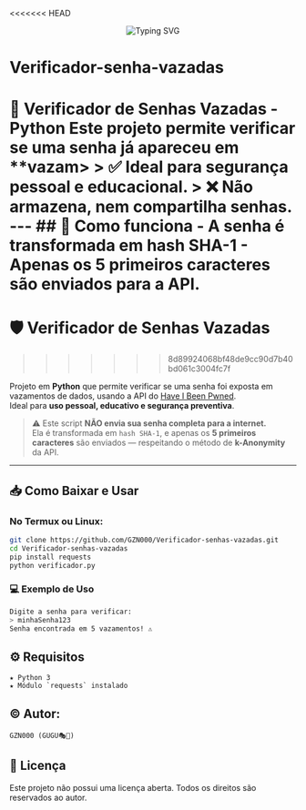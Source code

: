 <<<<<<< HEAD
<p align="center">
  <img src="https://readme-typing-svg.demolab.com/?font=Fira+Code&size=22&pause=1000&color=00FF00&center=true&vCenter=true&width=600&lines=%F0%9F%94%90+Verificador+de+Senhas+Vazadas;GZN000+%7C+GUGU;Primeiro projeto, me aguardem pra mais+%F0%9F%8E%AD%F0%9F%A5%B7+%E2%9C%94%EF%B8%8F" alt="Typing SVG" />
</p>

# Verificador-senha-vazadas
🔐 Verificador de Senhas Vazadas - Python  Este projeto permite verificar se uma senha já apareceu em **vazam>  > ✅ Ideal para segurança pessoal e educacional. > ❌ Não armazena, nem compartilha senhas.  ---  ## 🚀 Como funciona  - A senha é transformada em **hash SHA-1** - Apenas os **5 primeiros caracteres** são enviados para a API.
=======
# 🛡️ Verificador de Senhas Vazadas
>>>>>>> 8d89924068bf48de9cc90d7b40bd061c3004fc7f

Projeto em **Python** que permite verificar se uma senha foi exposta em vazamentos de dados, usando a API do [Have I Been Pwned](https://haveibeenpwned.com/).  
Ideal para **uso pessoal, educativo e segurança preventiva**.

> ⚠️ Este script **NÃO envia sua senha completa para a internet.**  
Ela é transformada em `hash SHA-1`, e apenas os **5 primeiros caracteres** são enviados — respeitando o método de **k-Anonymity** da API.

---

## 📥 Como Baixar e Usar

### No Termux ou Linux:

```bash
git clone https://github.com/GZN000/Verificador-senhas-vazadas.git
cd Verificador-senhas-vazadas
pip install requests 
python verificador.py

```
### 💻 Exemplo de Uso

```bash
Digite a senha para verificar:
> minhaSenha123
Senha encontrada em 5 vazamentos! ⚠️
```
## ⚙️ Requisitos

```
★ Python 3  
★ Módulo `requests` instalado
```
## ©️ Autor:
```
GZN000 (GUGU🎭🥷)
```
## 📄 Licença

Este projeto não possui uma licença aberta. Todos os direitos são reservados ao autor.
